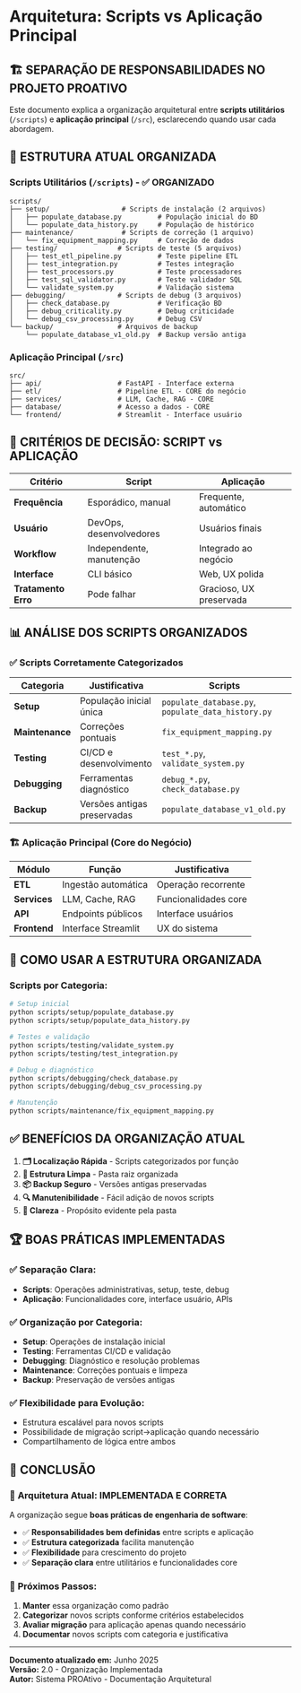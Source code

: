 # Arquitetura: Scripts vs Aplicação Principal

## 🏗️ **SEPARAÇÃO DE RESPONSABILIDADES NO PROJETO PROATIVO**

Este documento explica a organização arquitetural entre **scripts utilitários** (`/scripts`) e **aplicação principal** (`/src`), esclarecendo quando usar cada abordagem.

## 📁 **ESTRUTURA ATUAL ORGANIZADA**

### Scripts Utilitários (`/scripts`) - ✅ ORGANIZADO
```
scripts/
├── setup/                  # Scripts de instalação (2 arquivos)
│   ├── populate_database.py         # População inicial do BD
│   └── populate_data_history.py     # População de histórico
├── maintenance/            # Scripts de correção (1 arquivo)
│   └── fix_equipment_mapping.py     # Correção de dados
├── testing/               # Scripts de teste (5 arquivos)
│   ├── test_etl_pipeline.py         # Teste pipeline ETL
│   ├── test_integration.py          # Testes integração
│   ├── test_processors.py           # Teste processadores
│   ├── test_sql_validator.py        # Teste validador SQL
│   └── validate_system.py           # Validação sistema
├── debugging/             # Scripts de debug (3 arquivos)
│   ├── check_database.py            # Verificação BD
│   ├── debug_criticality.py         # Debug criticidade
│   └── debug_csv_processing.py      # Debug CSV
└── backup/                # Arquivos de backup
    └── populate_database_v1_old.py  # Backup versão antiga
```

### Aplicação Principal (`/src`)
```
src/
├── api/                   # FastAPI - Interface externa
├── etl/                   # Pipeline ETL - CORE do negócio
├── services/              # LLM, Cache, RAG - CORE
├── database/              # Acesso a dados - CORE
└── frontend/              # Streamlit - Interface usuário
```

## 🎯 **CRITÉRIOS DE DECISÃO: SCRIPT vs APLICAÇÃO**

| Critério | Script | Aplicação |
|----------|--------|-----------|
| **Frequência** | Esporádico, manual | Frequente, automático |
| **Usuário** | DevOps, desenvolvedores | Usuários finais |
| **Workflow** | Independente, manutenção | Integrado ao negócio |
| **Interface** | CLI básico | Web, UX polida |
| **Tratamento Erro** | Pode falhar | Gracioso, UX preservada |

## 📊 **ANÁLISE DOS SCRIPTS ORGANIZADOS**

### ✅ **Scripts Corretamente Categorizados**

| Categoria | Justificativa | Scripts |
|-----------|---------------|---------|
| **Setup** | População inicial única | `populate_database.py`, `populate_data_history.py` |
| **Maintenance** | Correções pontuais | `fix_equipment_mapping.py` |
| **Testing** | CI/CD e desenvolvimento | `test_*.py`, `validate_system.py` |
| **Debugging** | Ferramentas diagnóstico | `debug_*.py`, `check_database.py` |
| **Backup** | Versões antigas preservadas | `populate_database_v1_old.py` |

### 🏗️ **Aplicação Principal (Core do Negócio)**

| Módulo | Função | Justificativa |
|--------|--------|---------------|
| **ETL** | Ingestão automática | Operação recorrente |
| **Services** | LLM, Cache, RAG | Funcionalidades core |
| **API** | Endpoints públicos | Interface usuários |
| **Frontend** | Interface Streamlit | UX do sistema |

## 🚀 **COMO USAR A ESTRUTURA ORGANIZADA**

### **Scripts por Categoria:**
```bash
# Setup inicial
python scripts/setup/populate_database.py
python scripts/setup/populate_data_history.py

# Testes e validação
python scripts/testing/validate_system.py
python scripts/testing/test_integration.py

# Debug e diagnóstico
python scripts/debugging/check_database.py
python scripts/debugging/debug_csv_processing.py

# Manutenção
python scripts/maintenance/fix_equipment_mapping.py
```

## ✅ **BENEFÍCIOS DA ORGANIZAÇÃO ATUAL**

1. **🗂️ Localização Rápida** - Scripts categorizados por função
2. **🧹 Estrutura Limpa** - Pasta raiz organizada
3. **📦 Backup Seguro** - Versões antigas preservadas
4. **🔍 Manutenibilidade** - Fácil adição de novos scripts
5. **🎯 Clareza** - Propósito evidente pela pasta

## 🏆 **BOAS PRÁTICAS IMPLEMENTADAS**

### ✅ **Separação Clara:**
- **Scripts**: Operações administrativas, setup, teste, debug
- **Aplicação**: Funcionalidades core, interface usuário, APIs

### ✅ **Organização por Categoria:**
- **Setup**: Operações de instalação inicial
- **Testing**: Ferramentas CI/CD e validação
- **Debugging**: Diagnóstico e resolução problemas
- **Maintenance**: Correções pontuais e limpeza
- **Backup**: Preservação de versões antigas

### ✅ **Flexibilidade para Evolução:**
- Estrutura escalável para novos scripts
- Possibilidade de migração script→aplicação quando necessário
- Compartilhamento de lógica entre ambos

## 📝 **CONCLUSÃO**

### 🎯 **Arquitetura Atual: IMPLEMENTADA E CORRETA**

A organização segue **boas práticas de engenharia de software**:
- ✅ **Responsabilidades bem definidas** entre scripts e aplicação
- ✅ **Estrutura categorizada** facilita manutenção
- ✅ **Flexibilidade** para crescimento do projeto
- ✅ **Separação clara** entre utilitários e funcionalidades core

### 🚀 **Próximos Passos:**
1. **Manter** essa organização como padrão
2. **Categorizar** novos scripts conforme critérios estabelecidos
3. **Avaliar migração** para aplicação apenas quando necessário
4. **Documentar** novos scripts com categoria e justificativa

---

**Documento atualizado em:** Junho 2025  
**Versão:** 2.0 - Organização Implementada  
**Autor:** Sistema PROAtivo - Documentação Arquitetural 